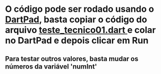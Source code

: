 # O código pode ser rodado usando o <a href='https://dartpad.dev'>DartPad</a>, basta copiar o código do arquivo <a href='https://github.com/robertoalvarezjunior/teste_tecnico_01/blob/main/teste_tecnico01.dart'> teste_tecnico01.dart </a> e colar no DartPad e depois clicar em Run

## Para testar outros valores, basta mudar os números da variável 'numInt'
